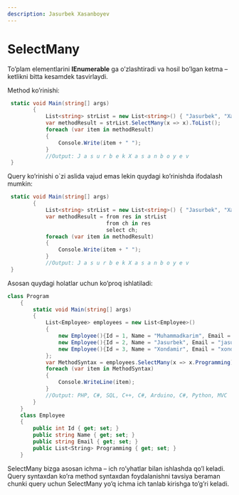 ```yaml
---
description: Jasurbek Xasanboyev
---
```


# SelectMany

To’plam elementlarini **IEnumerable** ga o’zlashtiradi va hosil bo’lgan ketma – ketlikni bitta kesamdek tasvirlaydi.

Method ko’rinishi:

```csharp
 static void Main(string[] args)
        {
            List<string> strList = new List<string>() { "Jasurbek", "Xasanboyev" };
            var methodResult = strList.SelectMany(x => x).ToList();
            foreach (var item in methodResult)
            {
                Console.Write(item + " ");
            }
            //Output: J a s u r b e k X a s a n b o y e v 
 }
```

Query ko’rinishi o\`zi aslida vajud emas lekin quydagi ko’rinishda ifodalash mumkin:

```csharp
 static void Main(string[] args)
        {
            List<string> strList = new List<string>() { "Jasurbek", "Xasanboyev" };
            var methodResult = from res in strList
                               from ch in res
                               select ch;
            foreach (var item in methodResult)
            {
                Console.Write(item + " ");
            }
            //Output: J a s u r b e k X a s a n b o y e v 
 }
```

Asosan quydagi holatlar uchun ko’proq ishlatiladi:

```csharp
class Program
    {
        static void Main(string[] args)
        {
            List<Employee> employees = new List<Employee>()
            {
                new Employee(){Id = 1, Name = "Muhammadkarim", Email = "muhammadkarim@gmail.com", Programming = new List<string>(){"PHP", "C#", "SQL"} },
                new Employee(){Id = 2, Name = "Jasurbek", Email = "jasur@gmail.com", Programming = new List<string>(){"C++", "C#", "Arduino"}},
                new Employee(){Id = 3, Name = "Xondamir", Email = "xondamir", Programming = new List<string>(){"C#", "Python", "MVC"}}
            };
            var MethodSyntax = employees.SelectMany(x => x.Programming);
            foreach (var item in MethodSyntax)
            {
                Console.WriteLine(item);
            }
            //Output: PHP, C#, SQL, C++, C#, Arduino, C#, Python, MVC
        }
    }
    class Employee
    {
        public int Id { get; set; }
        public string Name { get; set; }
        public string Email { get; set; }
        public List<String> Programming { get; set; }
    }
```

SelectMany bizga asosan ichma – ich ro’yhatlar bilan ishlashda qo’l keladi. Query syntaxdan ko’ra method syntaxdan foydalanishni tavsiya beraman chunki query uchun SelectMany yo’q ichma ich tanlab kirishga to’g’ri keladi.

